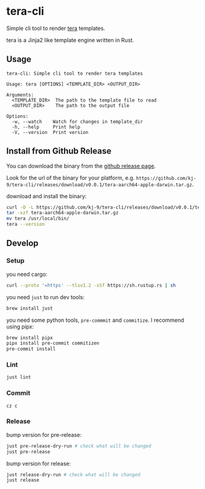 # tera-cli

Simple cli tool to render [tera](https://github.com/Keats/tera) templates.

tera is a Jinja2 like template engine written in Rust.

## Usage

<!-- [[[cog
import cog
import subprocess
result = subprocess.run(["cargo", "run", "-q", "--", "--help"], capture_output=True, text=True)
cog.out(f"""
```
{result.stdout}
```
""")
]]] -->

```
tera-cli: Simple cli tool to render tera templates

Usage: tera [OPTIONS] <TEMPLATE_DIR> <OUTPUT_DIR>

Arguments:
  <TEMPLATE_DIR>  The path to the template file to read
  <OUTPUT_DIR>    The path to the output file

Options:
  -w, --watch    Watch for changes in template_dir
  -h, --help     Print help
  -V, --version  Print version

```
<!-- [[[end]]] -->

## Install from Github Release

You can download the binary from the [github release page](https://github.com/kj-9/tera-cli/releases).

Look for the url of the binary for your platform, e.g. `https://github.com/kj-9/tera-cli/releases/download/v0.0.1/tera-aarch64-apple-darwin.tar.gz`.

download and install the binary:

```sh
curl -O -L https://github.com/kj-9/tera-cli/releases/download/v0.0.1/tera-aarch64-apple-darwin.tar.gz
tar -xzf tera-aarch64-apple-darwin.tar.gz
mv tera /usr/local/bin/
tera --version
```

## Develop

### Setup
you need cargo:
  
```sh
curl --proto '=https' --tlsv1.2 -sSf https://sh.rustup.rs | sh
```

you need `just` to run dev tools:
```sh
brew install just
```

you need some python tools, `pre-commmit` and `commitize`.
I recommend using pipx:

```sh
brew install pipx
pipx install pre-commit commitizen
pre-commit install
```

### Lint

```sh
just lint
```

### Commit

```sh
cz c
```

### Release

bump version for pre-release:
```sh
just pre-release-dry-run # check what will be changed
just pre-release
```

bump version for release:
```sh
just release-dry-run # check what will be changed
just release
```


